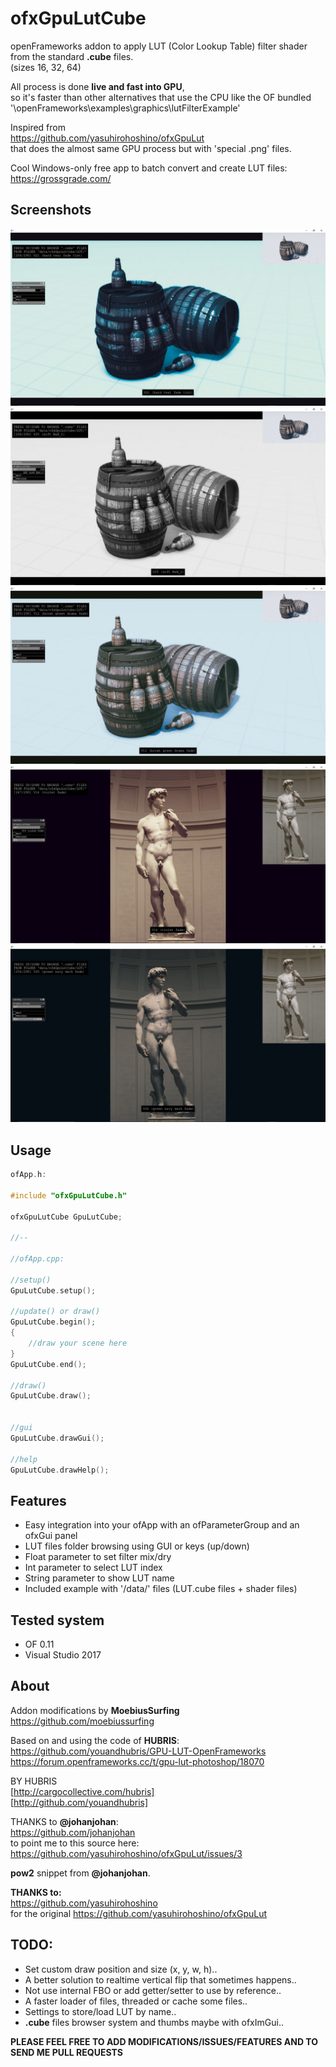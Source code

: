 # ofxGpuLutCube

openFrameworks addon to apply LUT (Color Lookup Table) filter shader from the standard **.cube** files.  
(sizes 16, 32, 64)

All process is done **live and fast into GPU**,  
so it's faster than other alternatives that use the CPU like the OF bundled '\openFrameworks\examples\graphics\lutFilterExample'

Inspired from  
https://github.com/yasuhirohoshino/ofxGpuLut  
that does the almost same GPU process but with 'special .png' files.

Cool Windows-only free app to batch convert and create LUT files:  
https://grossgrade.com/


## Screenshots

![Alt text](/screenshot0.JPG?raw=true "screenshot0")
![Alt text](/screenshot1.JPG?raw=true "screenshot1")
![Alt text](/screenshot2.JPG?raw=true "screenshot2")
![Alt text](/screenshot3.JPG?raw=true "screenshot3")
![Alt text](/screenshot4.JPG?raw=true "screenshot4")


## Usage

```c++
ofApp.h:

#include "ofxGpuLutCube.h"

ofxGpuLutCube GpuLutCube;

//--

//ofApp.cpp:

//setup()
GpuLutCube.setup();

//update() or draw()
GpuLutCube.begin();
{
    //draw your scene here
}
GpuLutCube.end();

//draw()
GpuLutCube.draw();


//gui
GpuLutCube.drawGui();

//help
GpuLutCube.drawHelp();

```


## Features

- Easy integration into your ofApp with an ofParameterGroup and an ofxGui panel
- LUT files folder browsing using GUI or keys (up/down)
- Float parameter to set filter mix/dry
- Int parameter to select LUT index 
- String parameter to show LUT name
- Included example with '/data/' files (LUT.cube files + shader files)


## Tested system

- OF 0.11
- Visual Studio 2017


## About

Addon modifications by **MoebiusSurfing**
https://github.com/moebiussurfing

Based on and using the code of **HUBRIS**:
https://github.com/youandhubris/GPU-LUT-OpenFrameworks  
https://forum.openframeworks.cc/t/gpu-lut-photoshop/18070  

BY HUBRIS  
[http://cargocollective.com/hubris]  
[http://github.com/youandhubris]  

THANKS to **@johanjohan**:  
https://github.com/johanjohan  
to point me to this source here:  
https://github.com/yasuhirohoshino/ofxGpuLut/issues/3  

**pow2** snippet from **@johanjohan**.  

**THANKS to:**  
https://github.com/yasuhirohoshino  
for the original https://github.com/yasuhirohoshino/ofxGpuLut


## TODO:

- Set custom draw position and size (x, y, w, h)..
- A better solution to realtime vertical flip that sometimes happens..
- Not use internal FBO or add getter/setter to use by reference..
- A faster loader of files, threaded or cache some files..
- Settings to store/load LUT by name..
- **.cube** files browser system and thumbs maybe with ofxImGui..

**PLEASE FEEL FREE TO ADD MODIFICATIONS/ISSUES/FEATURES AND TO SEND ME PULL REQUESTS**
